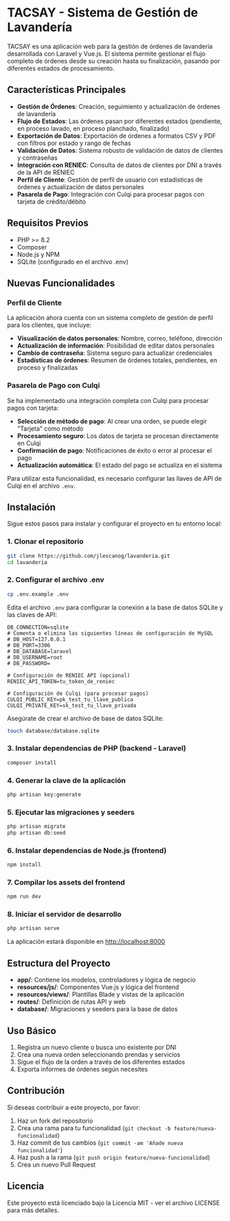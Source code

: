 # TACSAY - Sistema de Gestión de Lavandería

TACSAY es una aplicación web para la gestión de órdenes de lavandería desarrollada con Laravel y Vue.js. El sistema permite gestionar el flujo completo de órdenes desde su creación hasta su finalización, pasando por diferentes estados de procesamiento.

## Características Principales

- **Gestión de Órdenes**: Creación, seguimiento y actualización de órdenes de lavandería
- **Flujo de Estados**: Las órdenes pasan por diferentes estados (pendiente, en proceso lavado, en proceso planchado, finalizado)
- **Exportación de Datos**: Exportación de órdenes a formatos CSV y PDF con filtros por estado y rango de fechas
- **Validación de Datos**: Sistema robusto de validación de datos de clientes y contraseñas
- **Integración con RENIEC**: Consulta de datos de clientes por DNI a través de la API de RENIEC
- **Perfil de Cliente**: Gestión de perfil de usuario con estadísticas de órdenes y actualización de datos personales
- **Pasarela de Pago**: Integración con Culqi para procesar pagos con tarjeta de crédito/débito

## Requisitos Previos

- PHP >= 8.2
- Composer
- Node.js y NPM
- SQLite (configurado en el archivo .env)

## Nuevas Funcionalidades

### Perfil de Cliente

La aplicación ahora cuenta con un sistema completo de gestión de perfil para los clientes, que incluye:

- **Visualización de datos personales**: Nombre, correo, teléfono, dirección
- **Actualización de información**: Posibilidad de editar datos personales
- **Cambio de contraseña**: Sistema seguro para actualizar credenciales
- **Estadísticas de órdenes**: Resumen de órdenes totales, pendientes, en proceso y finalizadas

### Pasarela de Pago con Culqi

Se ha implementado una integración completa con Culqi para procesar pagos con tarjeta:

- **Selección de método de pago**: Al crear una orden, se puede elegir "Tarjeta" como método
- **Procesamiento seguro**: Los datos de tarjeta se procesan directamente en Culqi
- **Confirmación de pago**: Notificaciones de éxito o error al procesar el pago
- **Actualización automática**: El estado del pago se actualiza en el sistema

Para utilizar esta funcionalidad, es necesario configurar las llaves de API de Culqi en el archivo `.env`.

## Instalación

Sigue estos pasos para instalar y configurar el proyecto en tu entorno local:

### 1. Clonar el repositorio

```bash
git clone https://github.com/jlescanog/lavanderia.git
cd lavanderia
```

### 2. Configurar el archivo .env

```bash
cp .env.example .env
```

Edita el archivo `.env` para configurar la conexión a la base de datos SQLite y las claves de API:

```
DB_CONNECTION=sqlite
# Comenta o elimina las siguientes líneas de configuración de MySQL
# DB_HOST=127.0.0.1
# DB_PORT=3306
# DB_DATABASE=laravel
# DB_USERNAME=root
# DB_PASSWORD=

# Configuración de RENIEC API (opcional)
RENIEC_API_TOKEN=tu_token_de_reniec

# Configuración de Culqi (para procesar pagos)
CULQI_PUBLIC_KEY=pk_test_tu_llave_publica
CULQI_PRIVATE_KEY=sk_test_tu_llave_privada
```

Asegúrate de crear el archivo de base de datos SQLite:

```bash
touch database/database.sqlite
```

### 3. Instalar dependencias de PHP (backend - Laravel)

```bash
composer install
```

### 4. Generar la clave de la aplicación

```bash
php artisan key:generate
```

### 5. Ejecutar las migraciones y seeders

```bash
php artisan migrate
php artisan db:seed
```

### 6. Instalar dependencias de Node.js (frontend)

```bash
npm install
```

### 7. Compilar los assets del frontend

```bash
npm run dev
```

### 8. Iniciar el servidor de desarrollo

```bash
php artisan serve
```

La aplicación estará disponible en [http://localhost:8000](http://localhost:8000)

## Estructura del Proyecto

- **app/**: Contiene los modelos, controladores y lógica de negocio
- **resources/js/**: Componentes Vue.js y lógica del frontend
- **resources/views/**: Plantillas Blade y vistas de la aplicación
- **routes/**: Definición de rutas API y web
- **database/**: Migraciones y seeders para la base de datos

## Uso Básico

1. Registra un nuevo cliente o busca uno existente por DNI
2. Crea una nueva orden seleccionando prendas y servicios
3. Sigue el flujo de la orden a través de los diferentes estados
4. Exporta informes de órdenes según necesites

## Contribución

Si deseas contribuir a este proyecto, por favor:

1. Haz un fork del repositorio
2. Crea una rama para tu funcionalidad (`git checkout -b feature/nueva-funcionalidad`)
3. Haz commit de tus cambios (`git commit -am 'Añade nueva funcionalidad'`)
4. Haz push a la rama (`git push origin feature/nueva-funcionalidad`)
5. Crea un nuevo Pull Request

## Licencia

Este proyecto está licenciado bajo la Licencia MIT - ver el archivo LICENSE para más detalles.

